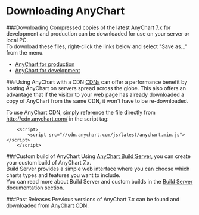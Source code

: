 Downloading AnyChart
====================
  
###Downloading
Compressed copies of the latest AnyChart 7.x for development and production can be downloaded for use on your server or local PC.  
To download these files, right-click the links below and select "Save as..." from the menu.
  
  
* <a href="http://cdn.anychart.com/js/latest/anychart.min.js">AnyChart for production</a>
* <a href="http://cdn.anychart.com/js/latest/anychart.dev.min.js">AnyChart for development</a>


###Using AnyChart with a CDN
<a href="http://en.wikipedia.org/wiki/Content_delivery_network" target="_blank">CDNs</a> can offer a performance benefit by hosting AnyChart on servers spread across the globe.
This also offers an advantage that if the visitor to your web page has already downloaded a copy of AnyChart from the same CDN,
it won't have to be re-downloaded.  
  
 
To use AnyChart CDN, simply reference the file directly from http://cdn.anychart.com/ in the script tag:
```
    <script>
        <script src="//cdn.anychart.com/js/latest/anychart.min.js"></script>
    </script>
```
  
  

###Custom build of AnyChart
Using <a href="build.anychart.com">AnyChart Build Server</a>, you can create your custom build of AnyChart 7.x.<br>
Build Server provides a simple web interface where you can choose which charts types and features you want to include.<br>
You can read more about Build Server and custom builds in the <a href="./Environment/Build_Server">Build Server</a> documentation section.
  
  

###Past Releases
Previous versions of AnyChart 7.x can be found and downloaded from <a href="http://cdn.anychart.com/code/index.html" target="_blank">AnyChart CDN</a>.




